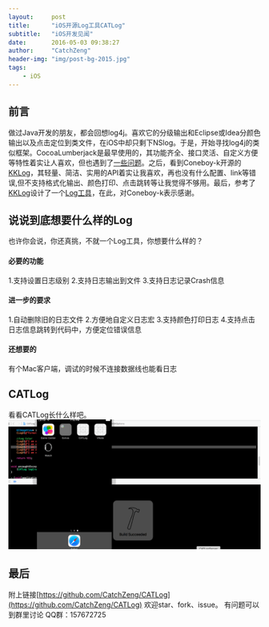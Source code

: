 ```yaml
---
layout:     post
title:      "iOS开源Log工具CATLog"
subtitle:   "iOS开发见闻"
date:       2016-05-03 09:38:27 
author:     "CatchZeng"
header-img: "img/post-bg-2015.jpg"
tags:
    - iOS
---
```

<span id="busuanzi_container_page_pv"></span>

## 前言
做过Java开发的朋友，都会回想log4j。喜欢它的分级输出和Eclipse或Idea分颜色输出以及点击定位到类文件，在iOS中却只剩下NSlog。于是，开始寻找log4j的类似框架。CocoaLumberjack是最早使用的，其功能齐全、接口灵活、自定义方便等特性着实让人喜欢，但也遇到了[一些问题](http://m.oschina.net/blog/381201)。之后，看到Coneboy-k开源的[KKLog](https://github.com/Coneboy-k/KKLog)，其轻量、简洁、实用的API着实让我喜欢，再也没有什么配置、link等错误,但不支持格式化输出、颜色打印、点击跳转等让我觉得不够用。最后，参考了[KKLog](https://github.com/Coneboy-k/KKLog)设计了一个[Log工具](https://github.com/CatchZeng/CATLog)，在此，对Coneboy-k表示感谢。

## 说说到底想要什么样的Log
也许你会说，你还真挑，不就一个Log工具，你想要什么样的？

#### 必要的功能
1.支持设置日志级别
2.支持日志输出到文件
3.支持日志记录Crash信息

#### 进一步的要求
1.自动删除旧的日志文件
2.方便地自定义日志宏
3.支持颜色打印日志
4.支持点击日志信息跳转到代码中，方便定位错误信息

#### 还想要的
有个Mac客户端，调试的时候不连接数据线也能看日志

## CATLog
看看CATLog长什么样吧。
![CATLog](https://github.com/CatchZeng/CATLog/raw/master/CATLog.gif)

## 最后
附上链接[https://github.com/CatchZeng/CATLog](https://github.com/CatchZeng/CATLog) 欢迎star、fork、issue。
有问题可以到群里讨论 QQ群：157672725
